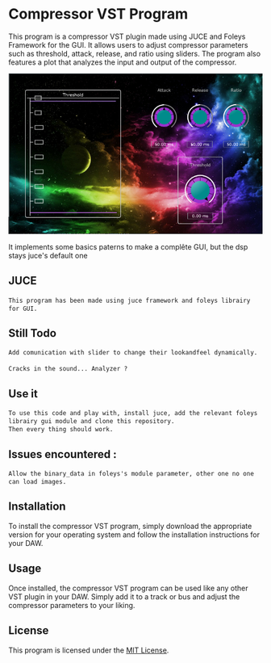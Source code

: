# Compressor VST Program

This program is a compressor VST plugin made using JUCE and Foleys Framework for the GUI. It allows users to adjust compressor parameters such as threshold, attack, release, and ratio using sliders. The program also features a plot that analyzes the input and output of the compressor. 

![Application screenshot](./Source/Resources/screenshot.PNG)

It implements some basics paterns to make a complête GUI, but the dsp stays juce's default one

## JUCE
    This program has been made using juce framework and foleys librairy for GUI.

## Still Todo
    Add comunication with slider to change their lookandfeel dynamically.
    
    Cracks in the sound... Analyzer ?

## Use it
    To use this code and play with, install juce, add the relevant foleys librairy gui module and clone this repository.
    Then every thing should work.

## Issues encountered :

    Allow the binary_data in foleys's module parameter, other one no one can load images.

## Installation

To install the compressor VST program, simply download the appropriate version for your operating system and follow the installation instructions for your DAW.

## Usage

Once installed, the compressor VST program can be used like any other VST plugin in your DAW. Simply add it to a track or bus and adjust the compressor parameters to your liking.

## License

This program is licensed under the [MIT License](LICENSE).

